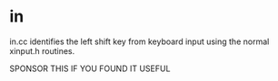 # in

in.cc identifies the left shift key from keyboard input using the normal xinput.h routines.

SPONSOR THIS IF YOU FOUND IT USEFUL
